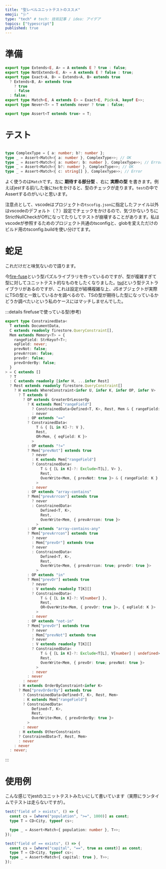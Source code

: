 ```yaml
---
title: "型レベルユニットテストのススメ"
emoji: "🩺"
type: "tech" # tech: 技術記事 / idea: アイデア
topics: ["typescript"]
published: true
---
```

# 準備
```ts
export type Extends<E, A> = A extends E ? true : false;
export type NotExtends<E, A> = A extends E ? false : true;
export type Exact<A, B> = Extends<A, B> extends true
  ? Extends<B, A> extends true
    ? true
    : false
  : false;
export type Match<E, A extends E> = Exact<E, Pick<A, keyof E>>;
export type Never<T> = T extends never ? true : false;

export type Assert<T extends true> = T;
```

# テスト
```ts

type ComplexType = { a: number; b?: number };
type _ = Assert<Match<{ a: number }, ComplexType>>; // OK
type _ = Assert<Match<{ a: number; b: number }, ComplexType>>; // Error
type _ = Assert<Match<{ b?: number }, ComplexType>>; // OK
type _ = Assert<Match<{ c: string[] }, ComplexType>>; // Error
```

よく使うのは`Match`です。左に __期待する部分型__ 、右に __実際の型__ を書きます。例えばjestする前/した後にtscをかけると、型のチェックが走ります。`test`の中でAssertするのがいいと思います。

注意点として、vscodeはプロジェクトの`tscofig.json`に指定したファイル以外はvscodeのデフォルト（？）設定でチェックをかけるので、気づかないうちにStrictNullCheckがOffになってたりしてテストが崩壊することがあります。私はvscodeが参照するためのプロジェクト共通のtsconfigと、globを変えただけのビルド用のtsconfig.buildを使い分けてます。

# 蛇足
これだけだと味気ないので語ります。

今[fire-fuse](https://github.com/Hagihara-A/fire-fuse)という型パズルライブラリを作っているのですが、型が複雑すぎて型に対してユニットテスト的なものをしたくなりました。[tsd](https://github.com/SamVerschueren/tsd)という型テストライブラリがあるのですが、これは設定が結構複雑な上、JSオブジェクトが実際にTSの型と一致しているかを調べるので、TSの型が期待した型になっているかどうか調べたいという私のケースにはマッチしませんでした。

:::details firefuseで使っている型(参考)
```ts
export type ConstrainedData<
  T extends DocumentData,
  C extends readonly firestore.QueryConstraint[],
  Mem extends Memory<T> = {
    rangeField: StrKeyof<T>;
    eqField: never;
    prevNot: false;
    prevArrcon: false;
    prevOr: false;
    prevOrderBy: false;
  }
> = C extends []
  ? T
  : C extends readonly [infer H, ...infer Rest]
  ? Rest extends readonly firestore.QueryConstraint[]
    ? H extends WhereConstraint<infer U, infer K, infer OP, infer V>
      ? T extends U
        ? OP extends GreaterOrLesserOp
          ? K extends Mem["rangeField"]
            ? ConstrainedData<Defined<T, K>, Rest, Mem & { rangeField: K }>
            : never
          : OP extends "=="
          ? ConstrainedData<
              T & { [L in K]-?: V },
              Rest,
              OR<Mem, { eqField: K }>
            >
          : OP extends "!="
          ? Mem["prevNot"] extends true
            ? never
            : K extends Mem["rangeField"]
            ? ConstrainedData<
                T & { [L in K]-?: Exclude<T[L], V> },
                Rest,
                OverWrite<Mem, { prevNot: true }> & { rangeField: K }
              >
            : never
          : OP extends "array-contains"
          ? Mem["prevArrcon"] extends true
            ? never
            : ConstrainedData<
                Defined<T, K>,
                Rest,
                OverWrite<Mem, { prevArrcon: true }>
              >
          : OP extends "array-contains-any"
          ? Mem["prevArrcon"] extends true
            ? never
            : Mem["prevOr"] extends true
            ? never
            : ConstrainedData<
                Defined<T, K>,
                Rest,
                OverWrite<Mem, { prevArrcon: true; prevOr: true }>
              >
          : OP extends "in"
          ? Mem["prevOr"] extends true
            ? never
            : V extends readonly T[K][]
            ? ConstrainedData<
                T & { [L in K]-?: V[number] },
                Rest,
                OR<OverWrite<Mem, { prevOr: true }>, { eqField: K }>
              >
            : never
          : OP extends "not-in"
          ? Mem["prevOr"] extends true
            ? never
            : Mem["prevNot"] extends true
            ? never
            : V extends readonly T[K][]
            ? ConstrainedData<
                T & { [L in K]-?: Exclude<T[L], V[number] | undefined> },
                Rest,
                OverWrite<Mem, { prevOr: true; prevNot: true }>
              >
            : never
          : never
        : never
      : H extends OrderByConstraint<infer K>
      ? Mem["prevOrderBy"] extends true
        ? ConstrainedData<Defined<T, K>, Rest, Mem>
        : K extends Mem["rangeField"]
        ? ConstrainedData<
            Defined<T, K>,
            Rest,
            OverWrite<Mem, { prevOrderBy: true }>
          >
        : never
      : H extends OtherConstraints
      ? ConstrainedData<T, Rest, Mem>
      : never
    : never
  : never;
```
:::

# 使用例
こんな感じでjestのユニットテストみたいにして書いています（実際にランタイムでテストは走らないですが）。
```ts
test("field of > exists", () => {
  const cs = [where("population", ">=", 1000)] as const;
  type T = CD<City, typeof cs>;

  type _ = Assert<Match<{ population: number }, T>>;
});

test("field of == exists", () => {
  const cs = [where("capital", "==", true as const)] as const;
  type T = CD<City, typeof cs>;
  type _ = Assert<Match<{ capital: true }, T>>;
});
```